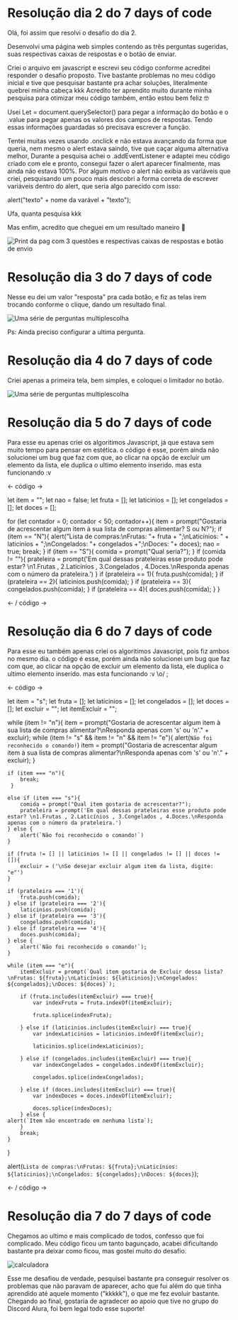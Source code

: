 # Resolução dia 2 do 7 days of code

Olá, foi assim que resolvi o desafio do dia 2.

Desenvolvi uma página web simples contendo as três perguntas sugeridas, suas respectivas caixas de respostas e o botão de enviar.

Criei o arquivo em javascript e escrevi seu código conforme acreditei responder o desafio proposto.
Tive bastante problemas no meu código inicial e tive que pesquisar bastante pra achar soluções, literalmente quebrei minha cabeça kkk
Acredito ter aprendito muito durante minha pesquisa para otimizar meu código também, então estou bem feliz 🤓

Usei Let = document.querySelector() para pegar a informação do botão e o .value para pegar apenas os valores dos campos de respostas.
Tendo essas informações guardadas só precisava escrever a função.

Tentei muitas vezes usando .onclick e não estava avançando da forma que queria, nem mesmo o alert estava saindo, tive que caçar alguma alternativa melhor,
Durante a pesquisa achei o .addEventListener e adaptei meu código criado com ele e pronto, consegui fazer o alert aparecer finalmente, mas ainda não estava 100%.
Por algum motivo o alert não exibia as variáveis que criei, pesquisando um pouco mais descobri a forma correta de escrever variáveis dentro do alert, 
que seria algo parecido com isso: 

alert("texto" + nome da varável + "texto");

Ufa, quanta pesquisa kkk

Mas enfim, acredito que cheguei em um resultado maneiro 🤞

![Print da pag com 3 questões e respectivas caixas de respostas e botão de envio](https://i.imgur.com/U75rvcX.png)

# Resolução dia 3 do 7 days of code

Nesse eu dei um valor "resposta" pra cada botão, e fiz as telas irem trocando conforme o clique, dando um resultado final.

![Uma série de perguntas multiplescolha](https://i.imgur.com/JfVKg42.png)

Ps: Ainda preciso configurar a ultima pergunta.

# Resolução dia 4 do 7 days of code

Criei apenas a primeira tela, bem simples, e coloquei o limitador no botão.

![Uma série de perguntas multiplescolha](https://i.imgur.com/IsjqFd1.png)

# Resolução dia 5 do 7 days of code

Para esse eu apenas criei os algoritimos Javascript, já que estava sem muito tempo para pensar em estética.
o código é esse, porém ainda não solucionei um bug que faz com que, ao clicar na opção de excluir um elemento da lista, ele duplica o ultimo elemento inserido. mas esta funcionando :v


<- código ->

let item = "";
let nao = false;
let fruta = [];
let laticinios = [];
let congelados = [];
let doces = [];

for (let contador = 0; contador < 50; contador++){
    item = prompt("Gostaria de acrescentar algum item à sua lista de compras alimentar? S ou N?");
        if (item == "N"){
        alert("Lista de compras:\nFrutas:  "+ fruta + ";\nLaticínios:  " + laticinios + ";\nCongelados:  "+ congelados +";\nDoces:  "+ doces);
        nao = true;
        break;
    }
    if (item == "S"){
    comida = prompt("Qual seria?");
    }
    if (comida != ""){ 
        prateleira = prompt('Em qual dessas prateleiras esse produto pode estar? \n1.Frutas , 2.Laticínios , 3.Congelados , 4.Doces.\nResponda apenas com o número da prateleira.')
    }
    if (prateleira == 1){
        fruta.push(comida);
    }
    if (prateleira == 2){
        laticinios.push(comida);
    }
    if (prateleira == 3){
        congelados.push(comida);
    }
    if (prateleira == 4){
        doces.push(comida);
    }
}

<- / código ->

# Resolução dia 6 do 7 days of code

Para esse eu também apenas criei os algoritimos Javascript, pois fiz ambos no mesmo dia.
o código é esse, porém ainda não solucionei um bug que faz com que, ao clicar na opção de excluir um elemento da lista, ele duplica o ultimo elemento inserido. mas esta funcionando :v \o/ ;


<- código ->

let item = "s";
let fruta = [];
let laticinios = [];
let congelados = [];
let doces = [];
let excluir = "";
let itemExcluir = "";

while (item != "n"){
    item = prompt("Gostaria de acrescentar algum item à sua lista de compras alimentar?\nResponda apenas com 's' ou 'n'." + excluir);
    while (item != "s" && item != "n" && item != "e"){
        alert(`Não foi reconhecido o comando!`)
        item = prompt("Gostaria de acrescentar algum item à sua lista de compras alimentar?\nResponda apenas com 's' ou 'n'." + excluir);
    }

    if (item === "n"){
        break;
     }

    else if (item === "s"){
        comida = prompt("Qual item gostaria de acrescentar?");
        prateleira = prompt('Em qual dessas prateleiras esse produto pode estar? \n1.Frutas , 2.Laticínios , 3.Congelados , 4.Doces.\nResponda apenas com o número da prateleira.')
    } else {
        alert(`Não foi reconhecido o comando!`)
    }

    if (fruta != [] || laticinios != [] || congelados != [] || doces != []){
        excluir = ('\nSe desejar excluir algum item da lista, digite: "e"')
    }

    if (prateleira === '1'){
        fruta.push(comida);
    } else if (prateleira === '2'){
        laticinios.push(comida);
    } else if (prateleira === '3'){
        congelados.push(comida);
    } else if (prateleira === '4'){
        doces.push(comida);
    } else {
        alert(`Não foi reconhecido o comando!`);
    }
    
    while (item === "e"){
        itemExcluir = prompt(`Qual item gostaria de Excluir dessa lista?\nFrutas: ${fruta};\nLaticínios: ${laticinios};\nCongelados: ${congelados};\nDoces: ${doces}`);
        
        if (fruta.includes(itemExcluir) === true){
            var indexFruta = fruta.indexOf(itemExcluir);

            fruta.splice(indexFruta);

        } else if (laticinios.includes(itemExcluir) === true){
            var indexLaticinios = laticinios.indexOf(itemExcluir);

            laticinios.splice(indexLaticinios);

        } else if (congelados.includes(itemExcluir) === true){
            var indexCongelados = congelados.indexOf(itemExcluir);

            congelados.splice(indexCongelados);

        } else if (doces.includes(itemExcluir) === true){
            var indexDoces = doces.indexOf(itemExcluir);

            doces.splice(indexDoces);
        } else {
    alert(`Item não encontrado em nenhuma lista`);
        }
        break;
    }
}

alert(`Lista de compras:\nFrutas: ${fruta};\nLaticínios: ${laticinios};\nCongelados: ${congelados};\nDoces: ${doces}`);

<- / código ->

# Resolução dia 7 do 7 days of code

Chegamos ao ultimo e mais complicado de todos, confesso que foi complicado.
Meu código ficou um tanto bagunçado, acabei dificultando bastante pra deixar como ficou, mas gostei muito do desafio.

![calculadora](https://i.imgur.com/lRcStCq.png)

Esse me desafiou de verdade, pesquisei bastante pra conseguir resolver os problemas que não paravam de aparecer, acho que fui além do que tinha aprendido até aquele momento ("kkkkk"), o que me fez evoluir bastante.
Chegando ao final, gostaria de agradecer ao apoio que tive no grupo do Discord Alura, foi bem legal todo esse suporte!